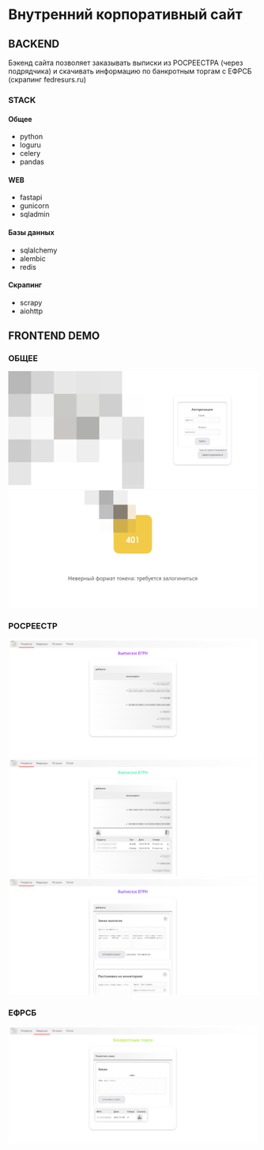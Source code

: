 # Внутренний корпоративный сайт
## BACKEND
Бэкенд сайта позволяет заказывать выписки из РОСРЕЕСТРА (через подрядчика) и скачивать информацию по банкротным торгам с ЕФРСБ (скрапинг fedresurs.ru)
### STACK
#### Общее
- python
- loguru
- celery
- pandas

#### WEB
- fastapi
- gunicorn
- sqladmin

#### Базы данных
- sqlalchemy
- alembic
- redis

#### Скрапинг
- scrapy
- aiohttp

## FRONTEND DEMO
### ОБЩЕЕ
![auth](media/auth.png "authentication")
![error](media/error.png "error example")
### РОСРЕЕСТР
![egrn-list](media/egrn-list.png "egrn list")
![egrn-item](media/egrn-item.png "egrn item")
![egrn-add](media/egrn-add.png "egrn add")
### ЕФРСБ
![efrsb](media/efrsb.png "efrsb")

